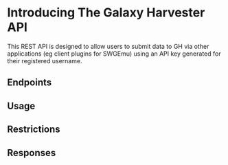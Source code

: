# Introducing The Galaxy Harvester API
This REST API is designed to allow users to submit data to GH via other applications (eg client plugins for SWGEmu) using an API key generated for their registered username.

## Endpoints


## Usage


## Restrictions


## Responses
